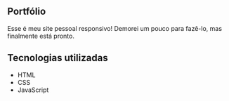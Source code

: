 
## Portfólio 

Esse é meu site pessoal responsivo! Demorei um pouco para fazê-lo, mas finalmente está pronto.

## Tecnologias utilizadas 

- HTML
- CSS
- JavaScript 
